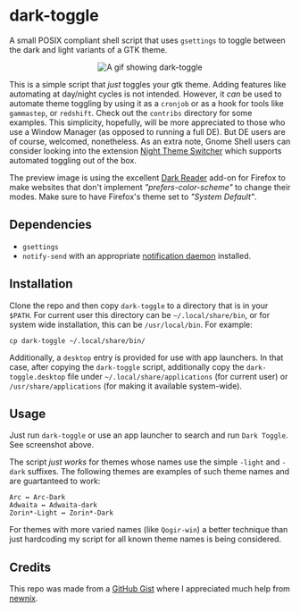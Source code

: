 # dark-toggle

A small POSIX compliant shell script that uses `gsettings` to toggle between the dark and light variants of a GTK theme.

<p align="center"><img src="https://i.ibb.co/ng2s9kd/test.gif" alt="A gif showing dark-toggle"></p>

This is a simple script that _just_ toggles your gtk theme. Adding features like automating at day/night cycles is not intended. However, it _can_ be used to automate theme toggling by using it as a `cronjob` or as a hook for tools like `gammastep`, or `redshift`. Check out the `contribs` directory for some examples. This simplicity, hopefully, will be more appreciated to those who use a Window Manager (as opposed to running a full DE). But DE users are of course, welcomed, nonetheless. As an extra note, Gnome Shell users can consider looking into the extension [Night Theme Switcher](https://extensions.gnome.org/extension/2236/night-theme-switcher/) which supports automated toggling out of the box.

The preview image is using the excellent [Dark Reader]() add-on for Firefox to make websites that don't implement _"prefers-color-scheme"_ to change their modes. Make sure to have Firefox's theme set to _"System Default"_.

## Dependencies

+ `gsettings`
+ `notify-send` with an appropriate [notification daemon](https://wiki.archlinux.org/title/Desktop_notifications#Notification_servers) installed.

## Installation

Clone the repo and then copy `dark-toggle` to a directory that is in your `$PATH`. For current user this directory can be `~/.local/share/bin`, or for system wide installation, this can be `/usr/local/bin`. For example:

	cp dark-toggle ~/.local/share/bin/
	
Additionally, a `desktop` entry is provided for use with app launchers. In that case, after copying the `dark-toggle` script, additionally copy the `dark-toggle.desktop` file under `~/.local/share/applications` (for current user) or `/usr/share/applications` (for making it available system-wide).

## Usage

Just run `dark-toggle` or use an app launcher to search and run `Dark Toggle`. See screenshot above.

The script _just works_ for themes whose names use the simple `-light` and `-dark` suffixes. The following themes are examples of such theme names and are guartanteed to work:

	Arc ↔ Arc-Dark
	Adwaita ↔ Adwaita-dark
	Zorin*-Light ↔ Zorin*-Dark
	
For themes with more varied names (like `Qogir-win`) a better technique than just hardcoding my script for all known theme names is being considered.

## Credits

This repo was made from a [GitHub Gist](https://gist.github.com/rifazn/584a94d6f79e13b320180e7c9ec81eea) where I appreciated much help from [newnix](https://gist.github.com/newnix).

